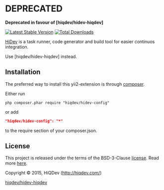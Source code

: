 DEPRECATED
==========

**Deprecated in favour of [hiqdev/hidev-hiqdev]**

[![Latest Stable Version](https://poser.pugx.org/hiqdev/hidev-config/v/stable)](//packagist.org/packages/hiqdev/hidev-config)
[![Total Downloads](https://poser.pugx.org/hiqdev/hidev-config/downloads)](//packagist.org/packages/hiqdev/hidev-config)

[HiDev](https://github.com/hiqdev/hidev) is a task runner, code generator and build tool for easier continuos integration.

Use [hiqdev/hidev-hiqdev] instead.

## Installation

The preferred way to install this yii2-extension is through [composer](http://getcomposer.org/download/).

Either run

```
php composer.phar require "hiqdev/hidev-config"
```

or add

```json
"hiqdev/hidev-config": "*"
```

to the require section of your composer.json.

## License

This project is released under the terms of the BSD-3-Clause [license](LICENSE).
Read more [here](http://choosealicense.com/licenses/bsd-3-clause).

Copyright © 2015, HiQDev (http://hiqdev.com/)

[hiqdev/hidev-hiqdev](https://github.com/hiqdev/hidev-hiqdev)

